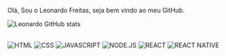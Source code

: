 Olá, Sou o Leonardo Freitas, seja bem vindo ao meu GitHub.

![Leonardo GitHub stats](https://github-readme-stats.vercel.app/api?username=leojfreitas&show_icons=true&theme=radical)


<div></br>
<img alt="HTML" src="https://img.shields.io/badge/HTML5-E34F26?style=for-the-badge&logo=html5&logoColor=white">
<img alt="CSS" src="https://img.shields.io/badge/CSS3-1572B6?style=for-the-badge&logo=css3&logoColor=white">
<img alt="JAVASCRIPT" src="https://img.shields.io/badge/JavaScript-323330?style=for-the-badge&logo=javascript&logoColor=F7DF1E">
<img alt="NODE.JS" src="https://img.shields.io/badge/Node.js-43853D?style=for-the-badge&logo=node.js&logoColor=white">
<img alt="REACT" src="https://img.shields.io/badge/React-20232A?style=for-the-badge&logo=react&logoColor=61DAFB">
<img alt="REACT NATIVE" src="https://img.shields.io/badge/React_Native-20232A?style=for-the-badge&logo=react&logoColor=61DAFB">

</div>
